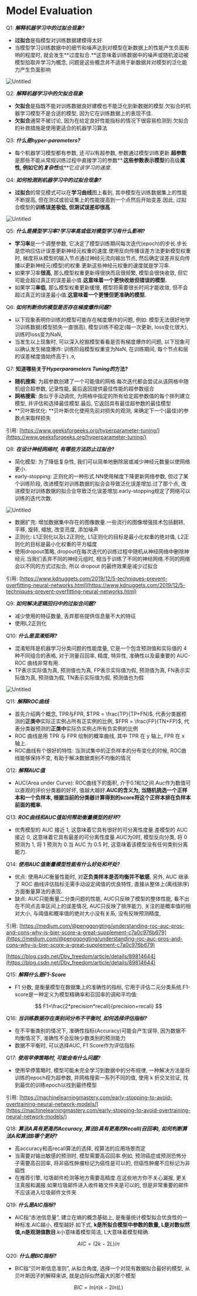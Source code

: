 # Model Evaluation

Q1: ***解释机器学习中的过拟合现象?***

- **过拟合**是指模型对训练数据建模得太好.
- 当模型学习训练数据中的细节和噪声达到对模型在新数据上的性能产生负面影响的程度时, 就会发生**过度拟合.**这意味着训练数据中的噪声或随机波动被模型拾取并学习为概念, 问题是这些概念并不适用于新数据并对模型的泛化能力产生负面影响

![Untitled](Model%20Evaluation%20df5d033abf22444284cfa8ba84a1438a/Untitled.png)

Q2: ***解释机器学习中的欠拟合现象***

- **欠拟合**是指既不能对训练数据良好建模也不能泛化到新数据的模型.欠拟合的机器学习模型不是合适的模型, 因为它在训练数据上的表现不佳.
- **欠拟合**通常不被讨论, 因为在给定良好性能指标的情况下很容易检测到.欠拟合的补救措施是使用更适合的机器学习算法

Q3: ***什么是hyper-parameters?***

- 每个机器学习模型都有参数, 还*可以*有超参数, 参数通过模型训练更新.**超参数**是那些不能从常规训练过程中直接学习的参数**.**这些参数表示模型**的高级**属性, 例如它的*复杂性***或**它*应该学习的速度*.

Q4: ***如何检测到机器学习中的过拟合现象?***

- **过拟合**的常见模式可以在**学习曲线**图上看到, 其中模型在训练数据集上的性能不断提高, 但在测试或验证集上的性能提高到一个点然后开始变差.因此, 过拟合模型的**训练误差极低, 但测试误差却很高**.

![Untitled](Model%20Evaluation%20df5d033abf22444284cfa8ba84a1438a/Untitled%201.png)

Q5: ***什么是模型学习率?学习率高或低对模型学习有什么影响?***

- **学习率**是一个调整参数, 它决定了模型训练期间每次迭代(epoch)的步长.步长是您响应估计误差更新神经元权重的速度.使用反向传播误差方法更新模型权重时, 梯度将从模型的输入节点通过神经元流向输出节点, 然后确定误差并反向传播以更新神经元(模型)的权重.更新这些神经元权重的速度就是学习率.
- 如果学习率**很高**, 那么模型权重更新得很快而且很频繁, 模型会很快收敛, 但它可能会超过真正的误差最小值.**这意味着一个更快收敛但错误的模型.**
- 如果学习**率低**, 那么模型权重更新缓慢, 模型将需要很长时间才能收敛, 但不会超过真正的误差最小值.**这意味着一个更慢但更准确的模型.**

Q6: ***如何判断你的模型是否存在梯度爆炸问题?***

- 以下现象表明你训练的模型可能存在梯度爆炸的问题, 例如: 模型无法很好地学习训练数据(模型损失一直很高), 模型训练不稳定(每一次更新, loss变化很大), 训练时loss变为NaN, 
- 当发生以上现象时, 可以深入挖掘模型看看是否有梯度爆炸的问题, 以下现象可以确认发生梯度爆炸: 训练阶段模型权重变为NaN, 在训练期间, 每个节点和层的误差梯度值始终高于`1.0`, 

Q7: **知道哪些关于*Hyperparameters Tuning的*方法?**

- **随机搜索**: 为超参数创建了一个可能值的网格.每次迭代都会尝试从该网格中随机组合超参数, 记录性能, 最后返回提供最佳性能的超参数组合
- **网格搜索**: 类似于手动调优, 为网格中指定的所有给定超参数值的每个排列建立模型, 并评估和选择最佳模型.最后, 它返回具有最佳超参数的最佳模型
- **贝叶斯优化: **贝叶斯优化使用先前对损失的观测, 来确定下一个(最佳)的参数点来取样损失

引用: [https://www.geeksforgeeks.org/hyperparameter-tuning/](https://www.geeksforgeeks.org/hyperparameter-tuning/)

Q8: ***在设计神经网络时, 有哪些方法防止过拟合?***

- 简化模型: 为了降低复杂性, 我们可以简单地删除层或减少神经元数量以使网络更小.
- early-stopping: 正则化的一种形式.NN使用梯度下降更新网络参数, 但过了某个训练阶段, 改进模型对训练数据的拟合会导致泛化误差增加.过了那个点, 改进模型对训练数据的拟合会导致泛化误差增加.early-stopping规定了网络可以训练的迭代次数.

![Untitled](Model%20Evaluation%20df5d033abf22444284cfa8ba84a1438a/Untitled%202.png)

- 数据扩充: 增加数据集中存在的图像数量.一些流行的图像增强技术包括翻转, 平移, 旋转, 缩放, 改变亮度, 添加噪声
- 正则化: L1正则化以及L2正则化, L1正则化的目标是最小化权重的绝对值, L2正则化的目标是最小化权重的平方幅度
- 使用dropout策略, dropout在每次迭代的训练过程中随机从神经网络中删除神经元.当我们丢弃不同的神经元组时, 相当于训练了不同的神经网络.不同的网络会以不同的方式过拟合, 所以 dropout 的最终效果是减少过拟合

引用: [https://www.kdnuggets.com/2019/12/5-techniques-prevent-overfitting-neural-networks.html](https://www.kdnuggets.com/2019/12/5-techniques-prevent-overfitting-neural-networks.html)

Q9: ***如何解决逻辑回归中的过拟合问题?***

- 减少使用的特征数量, 丢弃那些提供信息量不大的特征
- 使用L2正则化

Q10: ***什么是混淆矩阵?***

- 混淆矩阵是机器学习分类问题的性能度量, 它是一个包含预测值和实际值的 4 种不同组合的表格, 对于测量召回率, 精度, 特异性, 准确性以及最重要的 AUC-ROC 曲线非常有用.
- TP表示实际值为真, 预测值也为真, FP表示实际值为假, 预测值为真, FN表示实际值为真, 预测值为假, TN表示实际值为假, 预测值也为假

![Untitled](Model%20Evaluation%20df5d033abf22444284cfa8ba84a1438a/Untitled%203.png)

Q11: ***解释ROC曲线***

- 首先介绍两个概念, TPR与FPR, $TPR = \frac{TP}{TP+FN}$, 代表分类器预测的**正类中**实际正实例占所有正实例的比例, $FPR = \frac{FP}{TN+FP}$, 代表分类器预测的**正类中**实际负实例占所有负实例的比例
- ROC 曲线是用 TPR 与 FPR 绘制的概率曲线, 其中 TPR 在 y 轴上, FPR 在 x 轴上.
- ROC曲线有个很好的特性: 当测试集中的正负样本的分布变化的时候, ROC曲线能够保持不变, 有助于解决数据类别不均衡的情况

Q12: ***解释AUC值***

- AUC(Area under Curve): ROC曲线下的面积, 介于0.1和1之间.Auc作为数值可以直观的评价分类器的好坏, 值越大越好.**AUC的含义为, 当随机挑选一个正样本和一个负样本, 根据当前的分类器计算得到的score将这个正样本排在负样本前面的概率.**

Q13: ***ROC曲线和AUC值如何帮助衡量模型的好坏?***

- 优秀模型的 AUC 接近 1, 这意味着它具有很好的可分离性度量.差模型的 AUC 接近 0, 这意味着它具有最差的可分离性度量.AUC为0时, 模型反向分类, 将 0 预测为 1, 将 1 预测为 0.当 AUC 为 0.5 时, 这意味着该模型没有任何类别分离能力.

Q14: ***使用AUC值衡量模型性能有什么好处和坏处?***

- 优点: 使用AUC衡量性能时, 对****正负类样本是否均衡并不敏感****, 另外, AUC 继承了 ROC 曲线评估指标无需手动设定阈值的优良特性, 直接从整体上(离线排序)方面衡量算法的表现.
- 缺点: AUC只能衡量二分类问题的性能, AUC只反映了模型的整体性能, 看不出在不同点击率区间上的误差情况, AUC只反映了排序能力, 关注的是概率值的相对大小, 与阈值和概率值的绝对大小没有关系, 没有反映预测精度, 

引用: [https://medium.com/@penggongting/understanding-roc-auc-pros-and-cons-why-is-bier-score-a-great-supplement-c7a0c976b679](https://medium.com/@penggongting/understanding-roc-auc-pros-and-cons-why-is-bier-score-a-great-supplement-c7a0c976b679)

[https://blog.csdn.net/Dby_freedom/article/details/89814644](https://blog.csdn.net/Dby_freedom/article/details/89814644)

Q15: ***解释什么是F1-Score***

- F1 分数, 是衡量模型在数据集上的准确性的指标, 它用于评估二元分类系统.F1-score是一种定义为模型精确率和召回率的调和平均值: 

$$
F1=\frac{2*precision*recall}{precision+recall}
$$

Q16: ***当训练数据存在类别间分布不平衡时, 如何选择评估指标?***

- 在不平衡类别的情况下, 准确性指标(Accuracy)可能会产生误导, 因为数据不均衡情况下, 准确性不会反映少数类别的预测能力
- 数据不平衡时, 可以选择AUC, F1 Score作为评估指标

Q17: ***使用早停策略时, 可能会有什么问题?***

- 使用早停策略时, 模型可能未完全学习到数据中的分布规律, 一种解决方法是将训练的epoch视为超参数, 并网格搜索一系列不同的值, 使用 k 折交叉验证, 找到最优的训练epoch以找到最终模型

引用: [https://machinelearningmastery.com/early-stopping-to-avoid-overtraining-neural-network-models/](https://machinelearningmastery.com/early-stopping-to-avoid-overtraining-neural-network-models/)

Q18: ***算法A具有更高的Accuracy, 算法B具有更高的Recall(召回率), 如何判断算法A和算法B哪个更好?***

- 高accuracy和高recall算法的选择, 视算法的应用场景而定
- 当需要对输出敏感的预测时, 模型需要高召回率.例如, 预测癌症或预测恐怖分子需要高召回率, 将非癌性肿瘤标记为癌性是可以的, 但癌性肿瘤不应标记为非癌性
- 在推荐引擎, 垃圾邮件检测等地方需要高精度.在这些地方你不关心漏报, 更关注真报和漏报.如果垃圾邮件进入收件箱文件夹是可以的, 但是非常重要的邮件不应该进入垃圾邮件文件夹

Q19: ***什么是AIC指标?***

- AIC指“赤池信息量”, 建立在熵的概念基础上, 是衡量统计模型拟合优良性的一种标准.AIC越小, 模型越好.如下式, **k是所拟合模型中参数的数量, L是对数似然值,n是观测值数目**.k小意味着模型简洁, L大意味着模型精确.

$$
AIC=(2k-2L)/n
$$

Q20: ***什么是BIC指标?***

- BIC指“贝叶斯信息准则”, 从拟合角度, 选择一个对现有数据拟合最好的模型, 从贝叶斯因子的解释来讲, 就是边际似然最大的那个模型

$$
BIC=ln(n)k-2ln(L)
$$